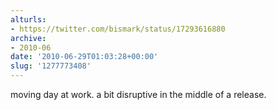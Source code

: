 ```yaml
---
alturls:
- https://twitter.com/bismark/status/17293616880
archive:
- 2010-06
date: '2010-06-29T01:03:28+00:00'
slug: '1277773408'
---
```


moving day at work. a bit disruptive in the middle of a release.

